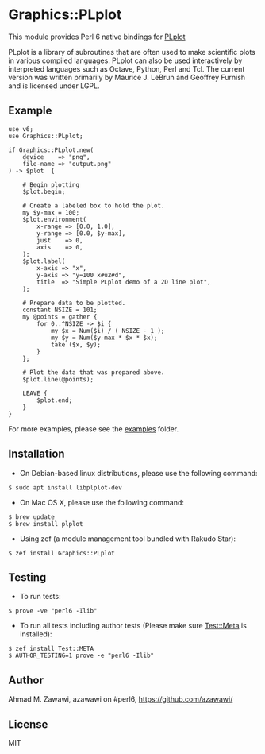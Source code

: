 # Graphics::PLplot

This module provides Perl 6 native bindings for
[PLplot](http://plplot.sourceforge.net/)

PLplot is a library of subroutines that are often used to make scientific plots
in various compiled languages. PLplot can also be used interactively by
interpreted languages such as Octave, Python, Perl and Tcl. The current version
was written primarily by Maurice J. LeBrun and Geoffrey Furnish and is licensed
under LGPL.

## Example

```Perl6
use v6;
use Graphics::PLplot;

if Graphics::PLplot.new(
    device    => "png",
    file-name => "output.png"
) -> $plot  {

    # Begin plotting
    $plot.begin;

    # Create a labeled box to hold the plot.
    my $y-max = 100;
    $plot.environment(
        x-range => [0.0, 1.0],
        y-range => [0.0, $y-max],
        just    => 0,
        axis    => 0,
    );
    $plot.label(
        x-axis => "x",
        y-axis => "y=100 x#u2#d",
        title  => "Simple PLplot demo of a 2D line plot",
    );

    # Prepare data to be plotted.
    constant NSIZE = 101;
    my @points = gather {
        for 0..^NSIZE -> $i {
            my $x = Num($i) / ( NSIZE - 1 );
            my $y = Num($y-max * $x * $x);
            take ($x, $y);
        }
    };

    # Plot the data that was prepared above.
    $plot.line(@points);

    LEAVE {
        $plot.end;
    }
}
```

For more examples, please see the [examples](examples) folder.

## Installation

* On Debian-based linux distributions, please use the following command:
```
$ sudo apt install libplplot-dev
```

* On Mac OS X, please use the following command:
```
$ brew update
$ brew install plplot
```

* Using zef (a module management tool bundled with Rakudo Star):
```
$ zef install Graphics::PLplot
```

## Testing

- To run tests:
```
$ prove -ve "perl6 -Ilib"
```

- To run all tests including author tests (Please make sure
[Test::Meta](https://github.com/jonathanstowe/Test-META) is installed):
```
$ zef install Test::META
$ AUTHOR_TESTING=1 prove -e "perl6 -Ilib"
```

## Author

Ahmad M. Zawawi, azawawi on #perl6, https://github.com/azawawi/

## License

MIT
